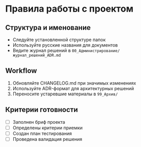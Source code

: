 # Правила работы с проектом

## Структура и именование
- Следуйте установленной структуре папок
- Используйте русские названия для документов
- Ведите журнал решений в `00_Администрирование/журнал_решений_ADR.md`

## Workflow
1. Обновляйте CHANGELOG.md при значимых изменениях
2. Используйте ADR-формат для архитектурных решений
3. Переносите устаревшие материалы в `99_Архив/`

## Критерии готовности
- [ ] Заполнен бриф проекта
- [ ] Определены критерии приемки
- [ ] Создан план тестирования
- [ ] Проведена валидация решения
